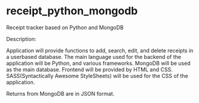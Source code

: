 # receipt_python_mongodb
Receipt tracker based on Python and MongoDB

Description:

Application will provide functions to add, search, edit, and delete receipts in a userbased database.
The main language used for the backend of the application will be Python, and various frameworks. MongoDB will be used as the main database.
Frontend will be provided by HTML and CSS. SASS(Syntactically Awesome StyleSheets) will be used for the CSS of the application.

Returns from MongoDB are in JSON format.
